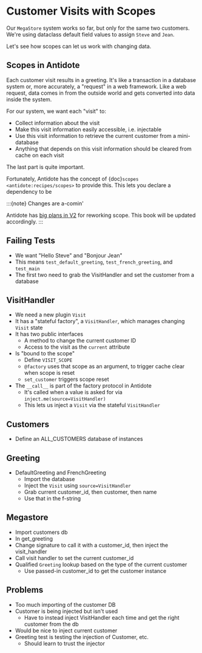 # Customer Visits with Scopes

Our `MegaStore` system works so far, but only for the same two customers.
We're using dataclass default field values to assign `Steve` and `Jean`.

Let's see how scopes can let us work with changing data.

## Scopes in Antidote

Each customer visit results in a greeting.
It's like a transaction in a database system or, more accurately, a "request" in a web framework.
Like a web request, data comes in from the outside world and gets converted into data inside the system.

For our system, we want each "visit" to:

- Collect information about the visit
- Make this visit information easily accessible, i.e. injectable
- Use this visit information to retrieve the current customer from a mini-database
- Anything that depends on this visit information should be cleared from cache on each visit

The last part is quite important.

Fortunately, Antidote has the concept of {doc}`scopes <antidote:recipes/scopes>` to provide this.
This lets you declare a dependency to be

:::{note} Changes are a-comin'

Antidote has [big plans in V2](https://github.com/Finistere/antidote/discussions/51) for reworking scope.
This book will be updated accordingly.
:::

## Failing Tests

- We want "Hello Steve" and "Bonjour Jean"
- This means `test_default_greeting`, `test_french_greeting`, and `test_main`
- The first two need to grab the VisitHandler and set the customer from a database

## VisitHandler

- We need a new plugin `Visit`
- It has a "stateful factory", a `VisitHandler`, which manages changing `Visit` state
- It has two public interfaces
  - A method to change the current customer ID
  - Access to the visit as the `current` attribute
- Is "bound to the scope"
  - Define `VISIT_SCOPE`
  - `@factory` uses that scope as an argument, to trigger cache clear when scope is reset
  - `set_customer` triggers scope reset
- The `__call__` is part of the factory protocol in Antidote
  - It's called when a value is asked for via `inject.me(source=VisitHandler)`
  - This lets us inject a `Visit` via the stateful `VisitHandler`

## Customers

- Define an ALL_CUSTOMERS database of instances

## Greeting

- DefaultGreeting and FrenchGreeting
  - Import the database
  - Inject the `Visit` using `source=VisitHandler`
  - Grab current customer_id, then customer, then name
  - Use that in the f-string

## Megastore

- Import customers db
- In get_greeting
- Change signature to call it with a customer_id, then inject the visit_handler
- Call visit handler to set the current customer_id
- Qualified `Greeting` lookup based on the type of the current customer
  - Use passed-in customer_id to get the customer instance

## Problems

- Too much importing of the customer DB
- Customer is being injected but isn't used
  - Have to instead inject VisitHandler each time and get the right customer from the db
- Would be nice to inject current customer
- Greeting test is testing the injection of Customer, etc.
  - Should learn to trust the injector
